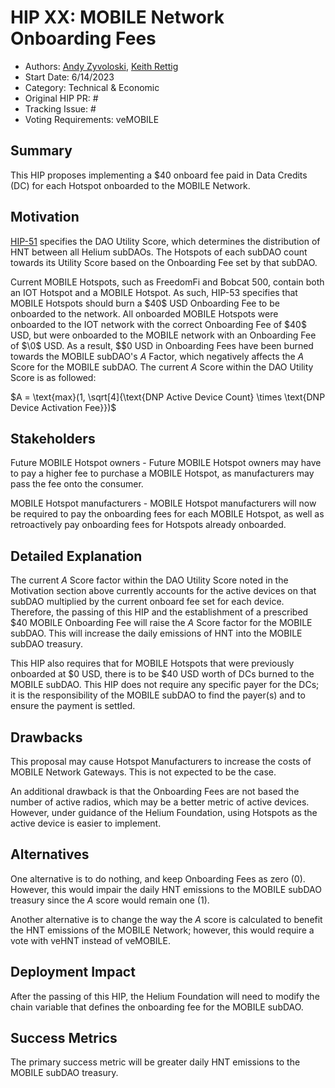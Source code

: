 # HIP XX: MOBILE Network Onboarding Fees 
- Authors: [Andy Zyvoloski](https://github.com/heatedlime), [Keith Rettig](https://github.com/keithrettig)
- Start Date: 6/14/2023
- Category: Technical & Economic
- Original HIP PR: #
- Tracking Issue: #
- Voting Requirements: veMOBILE

## Summary
This HIP proposes implementing a $40 onboard fee paid in Data Credits (DC) for each Hotspot onboarded to the MOBILE Network.

## Motivation
[HIP-51](https://github.com/helium/HIP/blob/main/0051-helium-dao.md#omni-protocol-poc-incentive-model) specifies the DAO Utility Score, which determines the distribution of HNT between all Helium subDAOs. The Hotspots of each subDAO count towards its Utility Score based on the Onboarding Fee set by that subDAO.

Current MOBILE Hotspots, such as FreedomFi and Bobcat 500, contain both an IOT Hotspot and a MOBILE Hotspot. As such, HIP-53 specifies that MOBILE Hotspots should burn a \$40$ USD Onboarding Fee to be onboarded to the network. All onboarded MOBILE Hotspots were onboarded to the IOT network with the correct Onboarding Fee of \$40$ USD, but were onboarded to the MOBILE network with an Onboarding Fee of $\0$ USD. As a result, $\$0 USD in Onboarding Fees have been burned towards the MOBILE subDAO's $A$ Factor, which negatively affects the $A$ Score for the MOBILE subDAO. The current $A$ Score within the DAO Utility Score is as followed:

$A = \text{max}(1, \sqrt[4]{\text{DNP Active Device Count} \times \text{DNP Device Activation Fee}})$

## Stakeholders
Future MOBILE Hotspot owners - Future MOBILE Hotspot owners may have to pay a higher fee to purchase a MOBILE Hotspot, as manufacturers may pass the fee onto the consumer.

MOBILE Hotspot manufacturers - MOBILE Hotspot manufacturers will now be required to pay the onboarding fees for each MOBILE Hotspot, as well as retroactively pay onboarding fees for Hotspots already onboarded.

## Detailed Explanation
The current $A$ Score factor within the DAO Utility Score noted in the Motivation section above currently accounts for the active devices on that subDAO multiplied by the current onboard fee set for each device. Therefore, the passing of this HIP and the establishment of a prescribed $40 MOBILE Onboarding Fee will raise the $A$ Score factor for the MOBILE subDAO. This will increase the daily emissions of HNT into the MOBILE subDAO treasury. 

This HIP also requires that for MOBILE Hotspots that were previously onboarded at $0 USD, there is to be $40 USD worth of DCs burned to the MOBILE subDAO.  This HIP does not require any specific payer for the DCs; it is the responsibility of the MOBILE subDAO to find the payer(s) and to ensure the payment is settled.

## Drawbacks
This proposal may cause Hotspot Manufacturers to increase the costs of MOBILE Network Gateways.  This is not expected to be the case.

An additional drawback is that the Onboarding Fees are not based the number of active radios, which may be a better metric of active devices. However, under guidance of the Helium Foundation, using Hotspots as the active device is easier to implement. 

## Alternatives
One alternative is to do nothing, and keep Onboarding Fees as zero (0). However, this would impair the daily HNT emissions to the MOBILE subDAO treasury since the $A$ score would remain one (1). 

Another alternative is to change the way the $A$ score is calculated to benefit the HNT emissions of the MOBILE Network; however, this would require a vote with veHNT instead of veMOBILE. 

## Deployment Impact
After the passing of this HIP, the Helium Foundation will need to modify the chain variable that defines the onboarding fee for the MOBILE subDAO.

## Success Metrics
The primary success metric will be greater daily HNT emissions to the MOBILE subDAO treasury.
